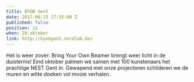 ```yaml
---
title: BYOB Gent
date: 2017-06-15 17:35:00 Z
published: false
position: 11
when: 20 oktober
link: http://byobgent.nerdlab.be/
---
```


Het is weer zover: Bring Your Own Beamer brengt weer licht in de duisternis! Eind oktober palmen we samen met 100 kunstenaars het prachtige NEST Gent in. Gewapend met onze projectoren schilderen we de muren en witte doeken vol mooie verhalen.
